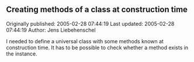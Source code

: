 ## Creating methods of a class at construction time 
Originally published: 2005-02-28 07:44:19 
Last updated: 2005-02-28 07:44:19 
Author: Jens Liebehenschel 
 
I needed to define a universal class with some methods known at construction time. It has to be possible to check whether a method exists in the instance.